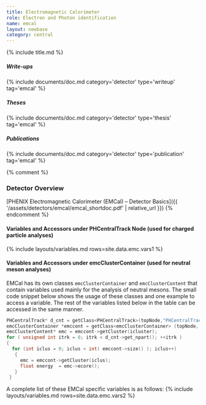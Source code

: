 ```yaml
---
title: Electromagnetic Calorimeter
role: Electron and Photon identification
name: emcal
layout: newbase
category: central
---
```

{% include title.md %}

##### Write-ups
{% include documents/doc.md category='detector' type='writeup' tag='emcal' %}

##### Theses
{% include documents/doc.md category='detector' type='thesis' tag='emcal' %}

##### Publications
{% include documents/doc.md category='detector' type='publication' tag='emcal' %}


{% comment %}
### Detector Overview
[PHENIX Electromagnetic Calorimeter (EMCal) – Detector Basics]({{ '/assets/detectors/emcal/emcal_shortdoc.pdf' | relative_url }})
{% endcomment %}


#### Variables and Accessors under PHCentralTrack Node (used for charged particle analyses)
{% include layouts/variables.md rows=site.data.emc.vars1 %}



#### Variables and Accessors under emcClusterContainer (used for neutral meson analyses)
EMCal has its own classes  `emcClusterContainer` and `emcClusterContent` that contain variables used mainly for the analysis of neutral mesons. The small code snippet below shows the usage of these classes and one example to access a variable. The rest of the variables listed below in the table can be accessed in the same manner.

```c++
PHCentralTrack* d_cnt = getClass<PHCentralTrack>(topNode,"PHCentralTrack");
emcClusterContainer *emccont = getClass<emcClusterContainer> (topNode, "emcClusterContainer");
emcClusterContent* emc = emccont->getCluster(icluster);
for ( unsigned int itrk = 0; itrk < d_cnt->get_npart(); ++itrk )
{
  for (int iclus = 0; iclus < int( emccont->size() ); iclus++)
   {
     emc = emccont->getCluster(iclus);
     float energy  = emc->ecore();
   }
 }
```
A complete list of these EMCal specific variables is as follows:
{% include layouts/variables.md rows=site.data.emc.vars2 %}
